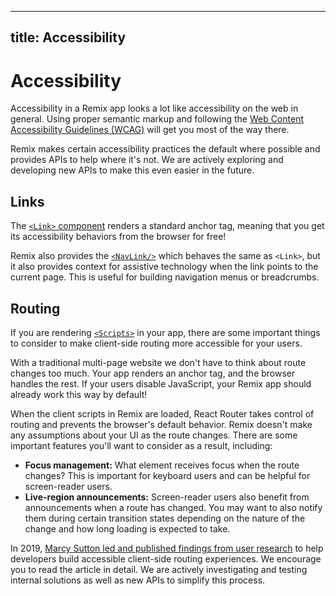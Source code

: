 ---

## title: Accessibility

# Accessibility

Accessibility in a Remix app looks a lot like accessibility on the web in general. Using proper semantic markup and following the [Web Content Accessibility Guidelines (WCAG)][wcag] will get you most of the way there.

Remix makes certain accessibility practices the default where possible and provides APIs to help where it's not. We are actively exploring and developing new APIs to make this even easier in the future.

## Links

The [`<Link>` component][link] renders a standard anchor tag, meaning that you get its accessibility behaviors from the browser for free!

Remix also provides the [`<NavLink/>`][navlink] which behaves the same as `<Link>`, but it also provides context for assistive technology when the link points to the current page. This is useful for building navigation menus or breadcrumbs.

## Routing

If you are rendering [`<Scripts>`][scripts] in your app, there are some important things to consider to make client-side routing more accessible for your users.

With a traditional multi-page website we don't have to think about route changes too much. Your app renders an anchor tag, and the browser handles the rest. If your users disable JavaScript, your Remix app should already work this way by default!

When the client scripts in Remix are loaded, React Router takes control of routing and prevents the browser's default behavior. Remix doesn't make any assumptions about your UI as the route changes. There are some important features you'll want to consider as a result, including:

- **Focus management:** What element receives focus when the route changes? This is important for keyboard users and can be helpful for screen-reader users.
- **Live-region announcements:** Screen-reader users also benefit from announcements when a route has changed. You may want to also notify them during certain transition states depending on the nature of the change and how long loading is expected to take.

In 2019, [Marcy Sutton led and published findings from user research][www.gatsbyjs-1] to help developers build accessible client-side routing experiences. We encourage you to read the article in detail. We are actively investigating and testing internal solutions as well as new APIs to simplify this process.

[www.gatsbyjs-1]: https://www.gatsbyjs.com/blog/2019-07-11-user-testing-accessible-client-routing/
[link]: ../api/remix#link
[navlink]: ../api/remix#navlink
[scripts]: ../api/remix#meta-links-scripts
[wcag]: https://www.w3.org/WAI/standards-guidelines/wcag/

